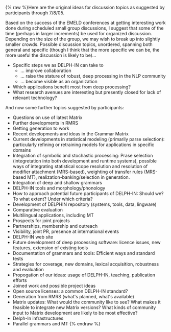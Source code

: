 {% raw %}Here are the original ideas for discussion topics as suggested by
participants through 7/8/05.

Based on the success of the EMELD conferences at getting interesting
work done during scheduled small group discussions, I suggest that some
of the time (perhaps in larger increments) be used for organized
discussion. Depending on the size of the group, we may wish to break up
into slightly smaller crowds. Possible discussion topics, unordered,
spanning both general and specific (though I think that the more
specific we can be, the more useful the discussion is likely to be)...

- Specific steps we as DELPH-IN can take to
  - ... improve collaboration
  - ... raise the stature of robust, deep processing in the NLP
community
  - ... become visible as an organization
- Which applications benefit most from deep processing?
- What research avenues are interesting but presently closed for lack
of relevant technology?

And now some further topics suggested by participants:

- Questions on use of latest Matrix
- Further developments in RMRS
- Getting generation to work
- Recent developments and ideas in the Grammar Matrix
- Current developments in statistical modeling (primarily parse
selection): particularly refining or retraining models for
applications in specific domains
- Integration of symbolic and stochastic processing: Prase selection
(integretation into both development and runtime systems), possible
ways of integrating statistical scope resolution and resolution of
modifier attachment (MRS-based), weighting of transfer rules
(MRS-based MT), realization-banking/selection in generation.
- Integration of deep and shallow grammars
- DELPH-IN tools and morphology/phonology
- How to approach potential future participants of DELPH-IN: Should
we? To what extent? Under which criteria?
- Development of DELPHIN repository (systems, tools, data, lingware)
- Comparative evaluation
- Multilingual applications, including MT
- Prospects for joint projects
- Partnerships, membership and outreach
- Visibility, joint PR, presence at international events
- DELPH-IN web site
- Future development of deep processing software: licence issues, new
features, extension of existing tools
- Documentation of grammars and tools: Efficient ways and standard
tests
- Strategies for coverage, new domains, lexical acquisition,
robustness and evaluation
- Propogation of our ideas: usage of DELPH-IN, teaching, publication
efforts
- Joined work and possible project ideas
- Open source licenses: a common DELPH-IN standard?
- Generation from RMRS (what's planned, what's available)
- Matrix updates: What would the community like to see? What makes it
feasible to integrate new Matrix versions? What kinds of community
input to Matrix development are likely to be most effective?
- Delph-In infrastructures
- Parallel grammars and MT
<update date omitted for speed>{% endraw %}